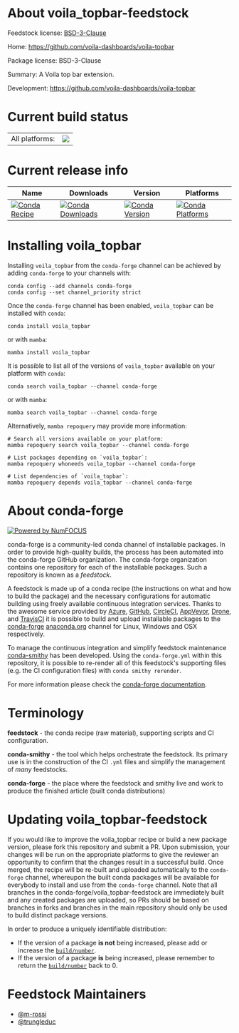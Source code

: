 About voila_topbar-feedstock
============================

Feedstock license: [BSD-3-Clause](https://github.com/conda-forge/voila_topbar-feedstock/blob/main/LICENSE.txt)

Home: https://github.com/voila-dashboards/voila-topbar

Package license: BSD-3-Clause

Summary: A Voila top bar extension.

Development: https://github.com/voila-dashboards/voila-topbar

Current build status
====================


<table><tr><td>All platforms:</td>
    <td>
      <a href="https://dev.azure.com/conda-forge/feedstock-builds/_build/latest?definitionId=21795&branchName=main">
        <img src="https://dev.azure.com/conda-forge/feedstock-builds/_apis/build/status/voila_topbar-feedstock?branchName=main">
      </a>
    </td>
  </tr>
</table>

Current release info
====================

| Name | Downloads | Version | Platforms |
| --- | --- | --- | --- |
| [![Conda Recipe](https://img.shields.io/badge/recipe-voila_topbar-green.svg)](https://anaconda.org/conda-forge/voila_topbar) | [![Conda Downloads](https://img.shields.io/conda/dn/conda-forge/voila_topbar.svg)](https://anaconda.org/conda-forge/voila_topbar) | [![Conda Version](https://img.shields.io/conda/vn/conda-forge/voila_topbar.svg)](https://anaconda.org/conda-forge/voila_topbar) | [![Conda Platforms](https://img.shields.io/conda/pn/conda-forge/voila_topbar.svg)](https://anaconda.org/conda-forge/voila_topbar) |

Installing voila_topbar
=======================

Installing `voila_topbar` from the `conda-forge` channel can be achieved by adding `conda-forge` to your channels with:

```
conda config --add channels conda-forge
conda config --set channel_priority strict
```

Once the `conda-forge` channel has been enabled, `voila_topbar` can be installed with `conda`:

```
conda install voila_topbar
```

or with `mamba`:

```
mamba install voila_topbar
```

It is possible to list all of the versions of `voila_topbar` available on your platform with `conda`:

```
conda search voila_topbar --channel conda-forge
```

or with `mamba`:

```
mamba search voila_topbar --channel conda-forge
```

Alternatively, `mamba repoquery` may provide more information:

```
# Search all versions available on your platform:
mamba repoquery search voila_topbar --channel conda-forge

# List packages depending on `voila_topbar`:
mamba repoquery whoneeds voila_topbar --channel conda-forge

# List dependencies of `voila_topbar`:
mamba repoquery depends voila_topbar --channel conda-forge
```


About conda-forge
=================

[![Powered by
NumFOCUS](https://img.shields.io/badge/powered%20by-NumFOCUS-orange.svg?style=flat&colorA=E1523D&colorB=007D8A)](https://numfocus.org)

conda-forge is a community-led conda channel of installable packages.
In order to provide high-quality builds, the process has been automated into the
conda-forge GitHub organization. The conda-forge organization contains one repository
for each of the installable packages. Such a repository is known as a *feedstock*.

A feedstock is made up of a conda recipe (the instructions on what and how to build
the package) and the necessary configurations for automatic building using freely
available continuous integration services. Thanks to the awesome service provided by
[Azure](https://azure.microsoft.com/en-us/services/devops/), [GitHub](https://github.com/),
[CircleCI](https://circleci.com/), [AppVeyor](https://www.appveyor.com/),
[Drone](https://cloud.drone.io/welcome), and [TravisCI](https://travis-ci.com/)
it is possible to build and upload installable packages to the
[conda-forge](https://anaconda.org/conda-forge) [anaconda.org](https://anaconda.org/)
channel for Linux, Windows and OSX respectively.

To manage the continuous integration and simplify feedstock maintenance
[conda-smithy](https://github.com/conda-forge/conda-smithy) has been developed.
Using the ``conda-forge.yml`` within this repository, it is possible to re-render all of
this feedstock's supporting files (e.g. the CI configuration files) with ``conda smithy rerender``.

For more information please check the [conda-forge documentation](https://conda-forge.org/docs/).

Terminology
===========

**feedstock** - the conda recipe (raw material), supporting scripts and CI configuration.

**conda-smithy** - the tool which helps orchestrate the feedstock.
                   Its primary use is in the construction of the CI ``.yml`` files
                   and simplify the management of *many* feedstocks.

**conda-forge** - the place where the feedstock and smithy live and work to
                  produce the finished article (built conda distributions)


Updating voila_topbar-feedstock
===============================

If you would like to improve the voila_topbar recipe or build a new
package version, please fork this repository and submit a PR. Upon submission,
your changes will be run on the appropriate platforms to give the reviewer an
opportunity to confirm that the changes result in a successful build. Once
merged, the recipe will be re-built and uploaded automatically to the
`conda-forge` channel, whereupon the built conda packages will be available for
everybody to install and use from the `conda-forge` channel.
Note that all branches in the conda-forge/voila_topbar-feedstock are
immediately built and any created packages are uploaded, so PRs should be based
on branches in forks and branches in the main repository should only be used to
build distinct package versions.

In order to produce a uniquely identifiable distribution:
 * If the version of a package **is not** being increased, please add or increase
   the [``build/number``](https://docs.conda.io/projects/conda-build/en/latest/resources/define-metadata.html#build-number-and-string).
 * If the version of a package **is** being increased, please remember to return
   the [``build/number``](https://docs.conda.io/projects/conda-build/en/latest/resources/define-metadata.html#build-number-and-string)
   back to 0.

Feedstock Maintainers
=====================

* [@m-rossi](https://github.com/m-rossi/)
* [@trungleduc](https://github.com/trungleduc/)

